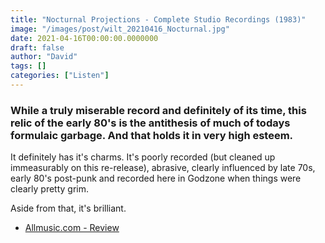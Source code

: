 ```yaml
---
title: "Nocturnal Projections - Complete Studio Recordings (1983)"
image: "/images/post/wilt_20210416_Nocturnal.jpg"
date: 2021-04-16T00:00:00.0000000
draft: false
author: "David"
tags: []
categories: ["Listen"]
---
```

### While a truly miserable record and definitely of its time, this relic of the early 80's is the antithesis of much of todays formulaic garbage. And that holds it in very high esteem.

 It definitely has it's charms. It's poorly recorded (but cleaned up immeasurably on this re-release), abrasive, clearly influenced by late 70s, early 80's post-punk and recorded here in Godzone when things were clearly pretty grim.

 Aside from that, it's brilliant.

-  [Allmusic.com - Review](https://www.allmusic.com/album/complete-studio-recordings-mw0003163228)